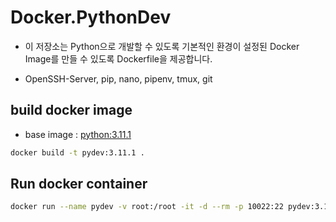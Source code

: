 # Docker.PythonDev

- 이 저장소는 Python으로 개발할 수 있도록 기본적인 환경이 설정된 Docker Image를 만들 수 있도록 Dockerfile을 제공합니다.

- OpenSSH-Server, pip, nano, pipenv, tmux, git

## build docker image

- base image : [python:3.11.1](<https://hub.docker.com/layers/library/python/3.11.1/images/sha256-dcd0251df5efeb39af10af998b45d21436d85e2b9facf12a8800e34ad3d84c91?context=explore>)

```bash
docker build -t pydev:3.11.1 .
```

## Run docker container

```bash
docker run --name pydev -v root:/root -it -d --rm -p 10022:22 pydev:3.11.1
```
